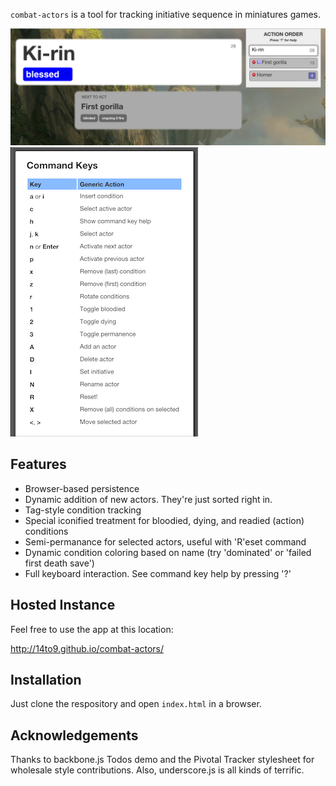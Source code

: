 `combat-actors` is a tool for tracking initiative sequence in miniatures games.

![Screenshot](/images/combat-actors-1.png?raw=true "App Preview")
![Help Text Screenshot](images/combat-actors-help.png?raw=true "Help Preview")

Features
--------
* Browser-based persistence
* Dynamic addition of new actors.  They're just sorted right in.
* Tag-style condition tracking
* Special iconified treatment for bloodied, dying, and readied (action) conditions
* Semi-permanance for selected actors, useful with 'R'eset command
* Dynamic condition coloring based on name (try 'dominated' or 'failed first death save')
* Full keyboard interaction.  See command key help by pressing '?'

Hosted Instance
--------------------
Feel free to use the app at this location:

http://14to9.github.io/combat-actors/

Installation
------------
Just clone the respository and open `index.html` in a browser.

Acknowledgements
----------------
Thanks to backbone.js Todos demo and the Pivotal Tracker stylesheet for wholesale style contributions.
Also, underscore.js is all kinds of terrific.
